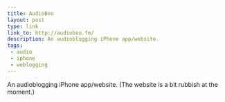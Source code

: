 ```yaml
---
title: AudioBoo
layout: post
type: link
link_to: http://audioboo.fm/
description: An audioblogging iPhone app/website.
tags:
 - audio
 - iphone
 - weblogging
---
```

An audioblogging iPhone app/website. (The website is a bit rubbish at the moment.)